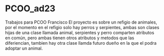 # PCOO_ad23
Trabajos para PCOO Francisco
El proyecto es sobre un refigio de animales,
por el momento en el refigio solo hay perros y serpientes,
ambas son clases hijas de una clase llamada animal,
serpientes y perro comparten atributos en común,
pero ambas tienen otros atributos y metodos que las diferiencian,
tambien hay otra clase llamda futuro dueño en la que el podra adoptar un animal.
